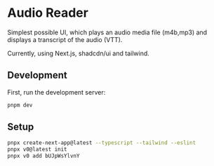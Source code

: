 # Audio Reader

Simplest possible UI, which plays an audio media file (m4b,mp3) and displays a transcript of the audio (VTT).

Currently, using Next.js, shadcdn/ui and tailwind.

## Development

First, run the development server:

```bash
pnpm dev
```

## Setup

```bash
pnpx create-next-app@latest --typescript --tailwind --eslint
pnpx v0@latest init
pnpx v0 add bUJpWsYlvnY
```
